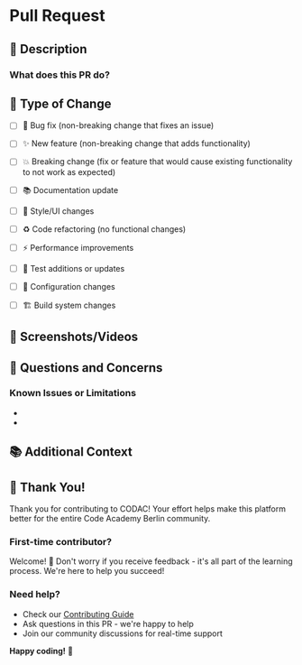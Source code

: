 # Pull Request

## 📝 Description

<!-- Provide a clear and concise description of what this PR does -->

### What does this PR do?

<!--
Example:
- Adds user profile editing functionality
- Fixes responsive layout issues on mobile
- Updates documentation for API endpoints
-->

## 🔄 Type of Change

<!-- Mark the relevant option with an "x" -->

- [ ] 🐛 Bug fix (non-breaking change that fixes an issue)
- [ ] ✨ New feature (non-breaking change that adds functionality)
- [ ] 💥 Breaking change (fix or feature that would cause existing functionality to not work as expected)
- [ ] 📚 Documentation update
- [ ] 🎨 Style/UI changes
- [ ] ♻️ Code refactoring (no functional changes)
- [ ] ⚡ Performance improvements
- [ ] 🧪 Test additions or updates
- [ ] 🔧 Configuration changes
- [ ] 🏗️ Build system changes


## 📸 Screenshots/Videos

<!-- If your change affects the UI, please include before/after screenshots -->
<!-- You can drag and drop images here -->


## 🤔 Questions and Concerns

<!-- Any questions for reviewers or concerns about your implementation -->


### Known Issues or Limitations

<!-- Any known issues or limitations with this implementation -->

-
-

## 📚 Additional Context

<!-- Add any other context about the pull request here -->


## 🙏 Thank You!

Thank you for contributing to CODAC! Your effort helps make this platform better for the entire Code Academy Berlin community.

### First-time contributor?

Welcome! 🎉 Don't worry if you receive feedback - it's all part of the learning process. We're here to help you succeed!

### Need help?

- Check our [Contributing Guide](CONTRIBUTING.md)
- Ask questions in this PR - we're happy to help
- Join our community discussions for real-time support

**Happy coding!** 🚀
